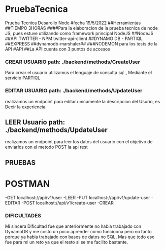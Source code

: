 # PruebaTecnica
Prueba Tecnica Desarollo Node
#fecha 19/5/2022
##Herramientas
##TIEMPO 3HORAS
####Para la elaboracion de la prueba tecnica de node JS, pues estuve utilizando como framework principal NodeJS
##NodeJS
##API TWITTER - NPM twitter-api-client
##DYNAMO DB - PARTIQL
##EXPRESS
##dynamodb-marshaler##
###NODEMON para los tests de la API
#API 
##La API cuenta con 3 puntos de accesos 

### CREAR USUARIO  path: ./backend/methods/CreateUser
Para crear el usuario utilizamos el lenguaje de consulta sql , Mediante el servicio PARTIQL 


### EDITAR USUARIO  path: ./backend/methods/UpdateUser
realizamos un endpoint para editar unicamente la descripcion del Usurio, es Decir la experiencia

## LEER Usuario path: ./backend/methods/UpdateUser 
realizamos un endpoint para leer los datos del usuario con el objetivo de enviarlos con el metodo POST la api rest


## PRUEBAS
# POSTMAN
 -GET localhost://api/v1/user  -LEER
 -PUT localhost://api/v1/update-user -EDITAR
 -POST localhost://api/v1/create-user  -CREAR

### DIFICULTADES
Mi sincera Dificultad fue que anteriormente no habia trabajado con DynamoDB y me costo un poco aprender como funcioona pero no tanto porque 
ya habia trabajado con bases de datos no SQL, Mas que todo eso fue para mi un reto ya que el resto si se me facilito bastante.

